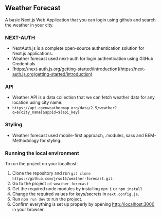## Weather Forecast

A basic Next.js Web Application that you can login using github and search the weather in your city.

### NEXT-AUTH
* NextAuth.js is a complete open-source authentication solution for Next.js applications.
* Weather forecast used next-auth for login authentication using GitHub Credentials
* [https://next-auth.js.org/getting-started/introduction](https://next-auth.js.org/getting-started/introduction)

### API
* Weather API is a data collection that we can fetch weather data for any location using city name.
* `https://api.openweathermap.org/data/2.5/weather?q=${city_name}&appid=${api_key}`

### Styling
* Weather forecast used mobile-first approach, .modules, sass and BEM-Methodology for styling.

### Running the local environment ###

To run the project on your localhost:
  1. Clone the repository and run `git clone https://github.com/jrso15/weather-forecast.git`.
  2. Go to the project `cd weather-forecast`
  3. Get the required node modules by installing `npm i` or `npm install`
  4. Change the required values for keys/secrets in `next.config.js`.
  5. Run `npm run dev` to run the project.
  6. Confirm everything is set up properly by opening [http://localhost:3000](http://localhost:3000) in your browser.
